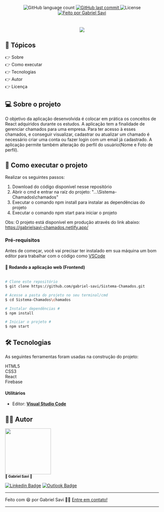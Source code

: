 <p align="center">
  <img alt="GitHub language count" src="https://img.shields.io/github/languages/count/gabriel-savi/Sistema-Chamados?color=%2304D361&style=for-the-badge">
  
  <a href="https://github.com/gabriel-savi/clone-pag-login-rocketseat/commits/master">
    <img alt="GitHub last commit" src="https://img.shields.io/github/last-commit/gabriel-savi/Sistema-Chamados?style=for-the-badge">
  </a>
  
  <img alt="License" src="https://img.shields.io/badge/license-MIT-brightgreen?style=for-the-badge">

  <a href="https://github.com/gabriel-savi">
    <img alt="Feito por Gabriel Savi" src="https://img.shields.io/badge/feito%20por-gabriel savi-%237519C1?style=for-the-badge&logo=github">
  </a>
</p>

<h1 align="center">
  <img src="./src/login.gif"><br> 
</h1>

 ## 🏁 Tópicos

<p>
  👉<a href="#-sobre-o-projeto" style="text-decoration: none; "> Sobre</a> <br/>
  👉<a href="#-como-executar-o-projeto" style="text-decoration: none"> Como executar</a> <br/>
  👉<a href="#-tecnologias" style="text-decoration: none"> Tecnologias</a> <br/>
  👉<a href="#-autor" style="text-decoration: none"> Autor</a> <br/>
  👉<a href="#user-content--licença" style="text-decoration: none"> Licença</a>
</p>

## 💻 Sobre o projeto

O objetivo da aplicação desenvolvida é colocar em prática os conceitos de React adquiridos durante os estudos. A aplicação tem a finalidade de gerenciar chamados para uma empresa. 
Para ter acesso à esses chamados, e conseguir visualizar, cadastrar ou atualizar um chamado é necessário criar uma conta ou fazer login com um email já cadastrado.
A aplicação permite também alteração do perfil do usuário(Nome e Foto de perfil).

## 🚀 Como executar o projeto

Realizar os seguintes passos:

1. Download do código disponível nesse repositório
2. Abrir o cmd e entrar na raíz do projeto: "...\Sistema-Chamados\chamados"
3. Executar o comando npm install para instalar as dependências do projeto
4. Executar o comando npm start para iniciar o projeto

Obs: O projeto está disponível em produção através do link abaixo:
https://gabrielsavi-chamados.netlify.app/

### Pré-requisitos

Antes de começar, você vai precisar ter instalado em sua máquina um bom editor para trabalhar com o código como [VSCode](https://code.visualstudio.com/)

#### 🧭 Rodando a aplicação web (Frontend)

```bash

# Clone este repositório
$ git clone https://github.com/gabriel-savi/Sistema-Chamados.git

# Acesse a pasta do projeto no seu terminal/cmd
$ cd Sistema-Chamados\chamados

# Instalar dependências #
$ npm install

# Iniciar o projeto #
$ npm start
```

## 🛠 Tecnologias

As seguintes ferramentas foram usadas na construção do projeto:

HTML5 <br/>
CSS3 <br/>
React <br/>
Firebase <br/>

#### **Utilitários**

- Editor: **[Visual Studio Code](https://code.visualstudio.com/)**

<a name="-autor"></a>

## 🦸‍♂️ **Autor**

<p>
<kbd>
 <img src="https://avatars.githubusercontent.com/u/62802107?s=400&u=54469496bc656b22efade504b7bfb7278af1e6b8&v=4" width="150px;" alt=""/>
 </kbd>
 <br />
 <sub><strong>🌟 Gabriel Savi 🌟</strong></sub>
</p>

[![Linkedin Badge](https://img.shields.io/badge/-Gabriel-blue?style=for-the-badge&logo=Linkedin&logoColor=white&link=https://www.linkedin.com/in/gabriel-savi-1b9280b2/)](https://www.linkedin.com/in/gabriel-antonio-savi-b4ab1816a/)
[![Outlook Badge](https://img.shields.io/badge/-savi.gabriel@outlook.com-c14438?style=for-the-badge&logo=microsoft-outlook&logoColor=white&color=blue&link=mailto:savi.gabriel@outlook.com)](mailto:savi.gabriel@outlook.com)

---

Feito com :satisfied: por Gabriel Savi 👋🏽 [Entre em contato!](https://www.linkedin.com/in/gabriel-antonio-savi-b4ab1816a/)

---
